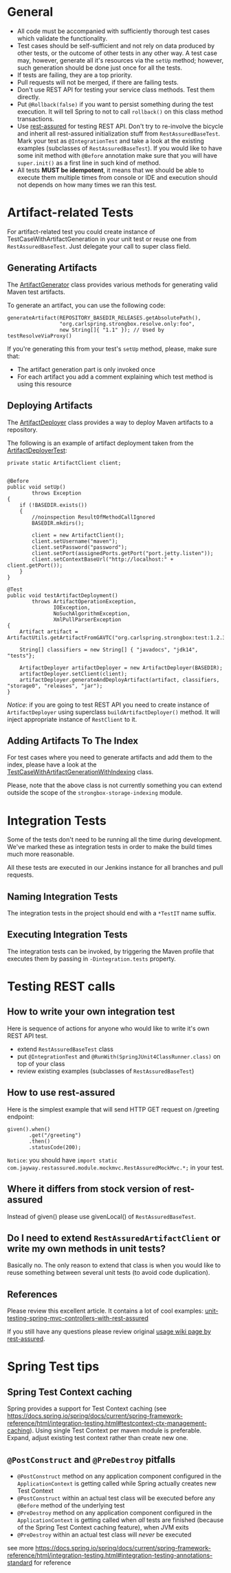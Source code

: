 # General

* All code must be accompanied with sufficiently thorough test cases which validate the functionality.
* Test cases should be self-sufficient and not rely on data produced by other tests, or the outcome of other tests in any other way. A test case may, however, generate all it's resources via the `setUp` method; however, such generation should be done just once for all the tests.
* If tests are failing, they are a top priority.
* Pull requests will not be merged, if there are failing tests.
* Don't use REST API for testing your service class methods. Test them directly.
* Put `@Rollback(false)` if you want to persist something during the test execution. It will tell Spring to not to call `rollback()` on this class method transactions.
* Use [rest-assured](https://github.com/rest-assured/rest-assured/wiki/GettingStarted#spring-mock-mvc) for testing REST API. Don't try to re-involve the bicycle and inherit all rest-assured initialization stuff from `RestAssuredBaseTest`. Mark your test as `@IntegrationTest` and take a look at the existing examples (subclasses of `RestAssuredBaseTest`). If you would like to have some init method with `@Before` annotation make sure that you will have `super.init()` as a first line in such kind of method.  
* All tests **MUST be idempotent**, it means that we should be able to execute them multiple times from console or IDE and execution should not depends on how many times we ran this test.

# Artifact-related Tests

For artifact-related test you could create instance of TestCaseWithArtifactGeneration in your unit test or reuse one from `RestAssuredBaseTest`. Just delegate your call to super class field.

## Generating Artifacts

The [ArtifactGenerator](https://github.com/strongbox/strongbox/blob/master/strongbox-testing/strongbox-testing-core/src/main/java/org/carlspring/strongbox/artifact/generator/ArtifactGenerator.java) class provides various methods for generating valid Maven test artifacts.

To generate an artifact, you can use the following code:

    generateArtifact(REPOSITORY_BASEDIR_RELEASES.getAbsolutePath(),
                     "org.carlspring.strongbox.resolve.only:foo",
                     new String[]{ "1.1" }); // Used by testResolveViaProxy()

If you're generating this from your test's `setUp` method, please, make sure that:
* The artifact generation part is only invoked once
* For each artifact you add a comment explaining which test method is using this resource

## Deploying Artifacts

The [ArtifactDeployer](https://github.com/strongbox/strongbox/blob/master/strongbox-testing/strongbox-testing-core/src/main/java/org/carlspring/strongbox/artifact/generator/ArtifactDeployer.java) class provides a way to deploy Maven artifacts to a repository.

The following is an example of artifact deployment taken from the [ArtifactDeployerTest](https://github.com/strongbox/strongbox/blob/master/strongbox-testing/strongbox-testing-core/src/test/java/org/carlspring/strongbox/artifact/generator/ArtifactDeployerTest.java):

    private static ArtifactClient client;
    
    
    @Before
    public void setUp()
            throws Exception
    {
        if (!BASEDIR.exists())
        {
            //noinspection ResultOfMethodCallIgnored
            BASEDIR.mkdirs();

            client = new ArtifactClient();
            client.setUsername("maven");
            client.setPassword("password");
            client.setPort(assignedPorts.getPort("port.jetty.listen"));
            client.setContextBaseUrl("http://localhost:" + client.getPort());
        }
    }

    @Test
    public void testArtifactDeployment()
            throws ArtifactOperationException,
                   IOException,
                   NoSuchAlgorithmException,
                   XmlPullParserException
    {
        Artifact artifact = ArtifactUtils.getArtifactFromGAVTC("org.carlspring.strongbox:test:1.2.3");

        String[] classifiers = new String[] { "javadocs", "jdk14", "tests"};

        ArtifactDeployer artifactDeployer = new ArtifactDeployer(BASEDIR);
        artifactDeployer.setClient(client);
        artifactDeployer.generateAndDeployArtifact(artifact, classifiers, "storage0", "releases", "jar");
    }

_Notice_: if you are going to test REST API you need to create instance of `ArtifactDeployer` using superclass `buildArtifactDeployer()` method. It will inject appropriate instance of `RestClient` to it.

## Adding Artifacts To The Index

For test cases where you need to generate artifacts and add them to the index, please have a look at the [TestCaseWithArtifactGenerationWithIndexing](https://github.com/strongbox/strongbox/blob/master/strongbox-storage/strongbox-storage-indexing/src/test/java/org/carlspring/strongbox/testing/TestCaseWithArtifactGenerationWithIndexing.java) class.

Please, note that the above class is not currently something you can extend outside the scope of the `strongbox-storage-indexing` module.

# Integration Tests

Some of the tests don't need to be running all the time during development. We've marked these as integration tests in order to make the build times much more reasonable.

All these tests are executed in our Jenkins instance for all branches and pull requests.

## Naming Integration Tests

The integration tests in the project should end with a `*TestIT` name suffix.

## Executing Integration Tests

The integration tests can be invoked, by triggering the Maven profile that executes them by passing in `-Dintegration.tests` property.

# Testing REST calls

## How to write your own integration test

Here is sequence of actions for anyone who would like to write it's own REST API test.
* extend `RestAssuredBaseTest` class
* put `@IntegrationTest` and `@RunWith(SpringJUnit4ClassRunner.class)` on top of your class
* review existing examples (subclasses of `RestAssuredBaseTest`)
## How to use rest-assured

Here is the simplest example that will send HTTP GET request on /greeting endpoint:

    given().when()
           .get("/greeting")
           .then()
           .statusCode(200);

`Notice`: you should have `import static com.jayway.restassured.module.mockmvc.RestAssuredMockMvc.*;` in your test.

## Where it differs from stock version of rest-assured

Instead of given() please use givenLocal() of `RestAssuredBaseTest`.

## Do I need to extend `RestAssuredArtifactClient` or write my own methods in unit tests?

Basically no. The only reason to extend that class is when you would like to reuse something between several unit tests (to avoid code duplication).

## References

Please review this excellent article. It contains a lot of cool examples: [unit-testing-spring-mvc-controllers-with-rest-assured](https://blog.jayway.com/2014/01/14/unit-testing-spring-mvc-controllers-with-rest-assured/)

If you still have any questions please review original [usage wiki page by rest-assured](https://github.com/rest-assured/rest-assured/wiki/usage).

# Spring Test tips

## Spring Test Context caching

Spring provides a support for Test Context caching (see https://docs.spring.io/spring/docs/current/spring-framework-reference/html/integration-testing.html#testcontext-ctx-management-caching). Using single Test Context per maven module is preferable. Expand, adjust existing test context rather than create new one.

## `@PostConstruct` and `@PreDestroy` pitfalls

* `@PostConstruct` method on any application component configured in the `ApplicationContext` is getting called while Spring actually creates new Test Context
* `@PostConstruct` within an actual test class will be executed before any `@Before` method of the underlying test
* `@PreDestroy` method on any application component configured in the `ApplicationContext` is getting called when _all_ tests are finished (because of the Spring Test Context caching feature), when JVM exits
* `@PreDestroy` within an actual test class will _never_ be executed

see more https://docs.spring.io/spring/docs/current/spring-framework-reference/html/integration-testing.html#integration-testing-annotations-standard for reference